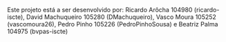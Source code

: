 Este projeto está a ser desenvolvido por: Ricardo Arôcha 104980 (ricardo-iscte), David Machuqueiro 105280 (DMachuqueiro), Vasco Moura 105252 (vascomoura26), Pedro Pinho 105226 (PedroPinhoSousa) e Beatriz Palma 104975 (bvpas-iscte)
